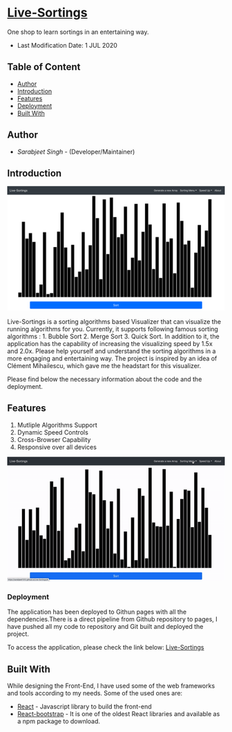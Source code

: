 # [Live-Sortings](https://sarabjeet1313.github.io/Live-Sortings/)

One shop to learn sortings in an entertaining way.

- Last Modification Date: 1 JUL 2020

## Table of Content

- [Author](#author)
- [Introduction](#introduction)
- [Features](#features)
- [Deployment](#deployment)
- [Built With](#built-with)

## Author

- _Sarabjeet Singh_ - (Developer/Maintainer)

## Introduction

![Homepage](/demo/homepage-sorting.png)

Live-Sortings is a sorting algorithms based Visualizer that can visualize the running algorithms for you. Currently, it supports following famous sorting algorithms : 1. Bubble Sort 2. Merge Sort 3. Quick Sort. In addition to it, the application has the capability of increasing the visualizing speed by 1.5x and 2.0x. Please help yourself and understand the sorting algorithms in a more engaging and entertaining way. The project is inspired by an idea of Clément Mihailescu, which gave me the headstart for this visualizer.

Please find below the necessary information about the code and the deployment.

## Features

1. Mutliple Algorithms Support
2. Dynamic Speed Controls
3. Cross-Browser Capability
4. Responsive over all devices

![Demo](/demo/sorting-vid1.gif)

### Deployment

The application has been deployed to Githun pages with all the dependencies.There is a direct pipeline from Github repository to pages, I have pushed all my code to repository and Git built and deployed the project.

To access the application, please check the link below:
[Live-Sortings](https://sarabjeet1313.github.io/Live-Sortings/)

## Built With

While designing the Front-End, I have used some of the web frameworks and tools according to my needs.
Some of the used ones are:

- [React](https://reactjs.org/docs/getting-started.html) - Javascript library to build the front-end
- [React-bootstrap](https://react-bootstrap.github.io/) - It is one of the oldest React libraries and available as a npm package to download.
